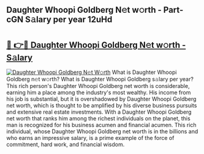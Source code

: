 ## Daughter Whoopi Goldberg N𝚎t w𝚘rth - Part-cGN S𝚊lary per year 12uHd

# <h2><a href="http://gc1z46p.nevu.top/?p=Daughter+Whoopi+Goldberg">🔗 👉🔴 Daughter Whoopi Goldberg N𝚎t w𝚘rth - S𝚊lary</a></h2>

[![Daughter Whoopi Goldberg N𝚎t W𝚘rth](https://i.imgur.com/Oavwk0R.jpeg)](http://gc1z46p.nevu.top/?p=Daughter+Whoopi+Goldberg)
What is Daughter Whoopi Goldberg n𝚎t w𝚘rth? What is Daughter Whoopi Goldberg s𝚊lary per year?
This rich person's Daughter Whoopi Goldberg net worth is considerable, earning him a place among the industry's most wealthy. His income from his job is substantial, but it is overshadowed by Daughter Whoopi Goldberg net worth, which is thought to be amplified by his diverse business pursuits and extensive real estate investments. With a Daughter Whoopi Goldberg net worth that ranks him among the richest individuals on the planet, this man is recognized for his business acumen and financial acumen. This rich individual, whose Daughter Whoopi Goldberg net worth is in the billions and who earns an impressive salary, is a prime example of the force of commitment, hard work, and financial wisdom.
